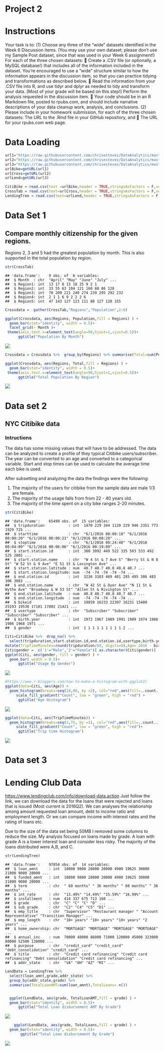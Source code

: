 Project 2
================

Instructions
============

Your task is to: (1) Choose any three of the “wide” datasets identified in the Week 6 Discussion items. (You may use your own dataset; please don’t use my Sample Post dataset, since that was used in your Week 6 assignment!) For each of the three chosen datasets:  Create a .CSV file (or optionally, a MySQL database!) that includes all of the information included in the dataset. You’re encouraged to use a “wide” structure similar to how the information appears in the discussion item, so that you can practice tidying and transformations as described below.  Read the information from your .CSV file into R, and use tidyr and dplyr as needed to tidy and transform your data. \[Most of your grade will be based on this step!\] Perform the analysis requested in the discussion item.  Your code should be in an R Markdown file, posted to rpubs.com, and should include narrative descriptions of your data cleanup work, analysis, and conclusions. (2) Please include in your homework submission, for each of the three chosen datasets: The URL to the .Rmd file in your GitHub repository, and  The URL for your rpubs.com web page.

Data Loading
============

``` r
url1="https://raw.githubusercontent.com/chrisestevez/DataAnalytics/master/Project2/201606-citibike-tripdata.csv"
url2="https://raw.githubusercontent.com/chrisestevez/DataAnalytics/master/Project2/Crosstab%20Query.csv"
url3="https://raw.githubusercontent.com/chrisestevez/DataAnalytics/master/Project2/LendingClubData.csv"
urlBike=getURL(url1)
urlCross=getURL(url2)
urlLend=getURL(url3)

CitiBike = read.csv(text =urlBike,header = TRUE,stringsAsFactors = F,sep=",")
CrossTab = read.csv(text=urlCross,header = TRUE,stringsAsFactors = F,sep=",")
LendingTree = read.csv(text=urlLend,header = TRUE,stringsAsFactors = F,sep=",")
```

Data Set 1
==========

Compare monthly citizenship for the given regions.
--------------------------------------------------

Regions 2, 3 and 5 had the greatest population by month. This is also supported in the total population by region.

``` r
str(CrossTab)
```

    ## 'data.frame':    9 obs. of  6 variables:
    ##  $ Month  : chr  "April" "May" "June" "July" ...
    ##  $ Region1: int  13 17 8 13 18 25 9 2 1
    ##  $ Region2: int  33 55 63 104 121 160 88 86 128
    ##  $ Region3: int  76 209 221 240 274 239 295 292 232
    ##  $ Region4: int  2 1 1 6 9 2 2 2 6
    ##  $ Region5: int  47 143 127 123 111 88 127 120 155

``` r
Crossdata =  gather(CrossTab,"Regions","Population",2:6)

ggplot(Crossdata, aes(Regions, Population,fill = Regions) ) +
  geom_bar(stat="identity", width = 0.5)+
  facet_grid(~ Month )+
 theme(axis.text.x=element_text(angle=90,hjust=1,vjust=0.5))+
      ggtitle("Population By Month")
```

<img src="Project2_files/figure-markdown_github/unnamed-chunk-1-1.png" style="display: block; margin: auto;" />

``` r
Crossdata = Crossdata %>%  group_by(Regions) %>% summarise(Total=sum(Population)) %>% arrange(desc(Total))

ggplot(Crossdata, aes(Regions, Total,fill = Regions) ) +
  geom_bar(stat="identity", width = 0.5)+
 theme(axis.text.x=element_text(angle=90,hjust=1,vjust=0.5))+
      ggtitle("Total Population By Region")
```

<img src="Project2_files/figure-markdown_github/unnamed-chunk-1-2.png" style="display: block; margin: auto;" />

Data set 2
==========

NYC Citibike data
-----------------

### Intructions

The data has some missing values that will have to be addressed. The data can be analyzed to create a profile of they typical Citibike users/subscriber. The year can be converted to an age and converted to a categorical variable. Start and stop times can be used to calculate the average time each bike is used.

After subsetting and analyzing the data the findings were the following:

1.  The majority of the users for citibike from the sample data are male 1/3 are female.
2.  The majority of the usage falls from from 22 - 40 years old.
3.  The majority of the time spent on a city bike ranges 2-20 minutes.

``` r
str(CitiBike)
```

    ## 'data.frame':    65499 obs. of  15 variables:
    ##  $ tripduration           : int  1470 229 344 1120 229 946 2351 773 1929 725 ...
    ##  $ starttime              : chr  "6/1/2016 00:00:18" "6/1/2016 00:00:20" "6/1/2016 00:00:21" "6/1/2016 00:00:28" ...
    ##  $ stoptime               : chr  "6/1/2016 00:24:48" "6/1/2016 00:04:09" "6/1/2016 00:06:06" "6/1/2016 00:19:09" ...
    ##  $ start.station.id       : int  380 3092 449 522 335 503 533 492 525 2002 ...
    ##  $ start.station.name     : chr  "W 4 St & 7 Ave S" "Berry St & N 8 St" "W 52 St & 9 Ave" "E 51 St & Lexington Ave" ...
    ##  $ start.station.latitude : num  40.7 40.7 40.8 40.8 40.7 ...
    ##  $ start.station.longitude: num  -74 -74 -74 -74 -74 ...
    ##  $ end.station.id         : int  3236 3103 469 401 285 495 386 483 306 3083 ...
    ##  $ end.station.name       : chr  "W 42 St & Dyer Ave" "N 11 St & Wythe Ave" "Broadway & W 53 St" "Allen St & Rivington St" ...
    ##  $ end.station.latitude   : num  40.8 40.7 40.8 40.7 40.7 ...
    ##  $ end.station.longitude  : num  -74 -74 -74 -74 -74 ...
    ##  $ bikeid                 : int  19859 16233 22397 16231 15400 25193 19538 17101 17802 21421 ...
    ##  $ usertype               : chr  "Subscriber" "Subscriber" "Subscriber" "Subscriber" ...
    ##  $ birth.year             : int  1972 1967 1989 1991 1989 1974 1986 1986 1968 1971 ...
    ##  $ gender                 : int  1 1 1 1 1 1 1 1 1 2 ...

``` r
Citi=CitiBike %>%  drop_na() %>% 
  select(tripduration,start.station.id,end.station.id,usertype,birth.year,gender)%>% 
mutate(TripTimeMinutes=round(tripduration/60, digits=0),Age= 2016 - birth.year)
Citi$gender =  c('1'="Male",'2'="Female")[ as.character(Citi$gender)]
ggplot(Citi, aes(gender, fill = gender) ) +
  geom_bar( width = 0.5)+
      ggtitle("Usage By Gender")
```

<img src="Project2_files/figure-markdown_github/unnamed-chunk-2-1.png" style="display: block; margin: auto;" />

``` r
#https://www.r-bloggers.com/how-to-make-a-histogram-with-ggplot2/
ggplot(data=Citi, aes(Age)) + 
  geom_histogram(breaks=seq(18,80, by =2), col="red",aes(fill=..count..)) +
     scale_fill_gradient("Count", low = "green", high = "red") +
      ggtitle("Age Histogram")             
```

<img src="Project2_files/figure-markdown_github/unnamed-chunk-2-2.png" style="display: block; margin: auto;" />

``` r
ggplot(data=Citi, aes(TripTimeMinutes)) + 
  geom_histogram(breaks=seq(1,75, by =1), col="red",aes(fill=..count..)) +
     scale_fill_gradient("Count", low = "green", high = "red")+
      ggtitle("Trip time Histogram")  
```

<img src="Project2_files/figure-markdown_github/unnamed-chunk-2-3.png" style="display: block; margin: auto;" />

Data set 3
==========

Lending Club Data
=================

<https://www.lendingclub.com/info/download-data.action> Just follow the link, we can download the data for the loans that were rejected and loans that is issued (Most current is 2016Q2). We can analyses the relationship among amount requested loan amount, debt to income ratio and employment length. Or we can compare income with interest rates and the rating of loans etc.

Due to the size of the data set being 50MB I removed some columns to reduce the size. My analysis focused on loans made by grade. A loan with grade A is a lower interest loan and consider less risky. The majority of the loans distributed were A,B, and C.

``` r
str(LendingTree)
```

    ## 'data.frame':    97854 obs. of  14 variables:
    ##  $ loan_amnt     : int  18000 9800 28000 20000 4900 19625 30000 21000 9000 20000 ...
    ##  $ funded_amnt   : int  18000 9800 28000 20000 4900 19625 30000 21000 9000 20000 ...
    ##  $ term          : chr  " 60 months" " 36 months" " 60 months" " 36 months" ...
    ##  $ int_rate      : chr  "13.49%" "14.49%" "15.59%" "16.99%" ...
    ##  $ installment   : num  414 337 675 713 160 ...
    ##  $ grade         : chr  "C" "C" "C" "D" ...
    ##  $ sub_grade     : chr  "C2" "C4" "C5" "D1" ...
    ##  $ emp_title     : chr  "Supervisor" "Restaurant manager " "Account Representative" "Transition Manager" ...
    ##  $ emp_length    : chr  "10+ years" "10+ years" "10+ years" "2 years" ...
    ##  $ home_ownership: chr  "MORTGAGE" "MORTGAGE" "MORTGAGE" "MORTGAGE" ...
    ##  $ annual_inc    : num  70000 48000 86000 71000 120000 45000 323000 80000 52500 130000 ...
    ##  $ purpose       : chr  "credit_card" "credit_card" "debt_consolidation" "credit_card" ...
    ##  $ title         : chr  "Credit card refinancing" "Credit card refinancing" "Debt consolidation" "Credit card refinancing" ...
    ##  $ addr_state    : chr  "VA" "OH" "AZ" "MI" ...

``` r
LendData = LendingTree %>% 
  select(loan_amnt,grade,addr_state) %>% 
  group_by(addr_state,grade) %>% 
  summarise(TotalLoanAMT=sum(loan_amnt),TotalLoans= n())


  ggplot(LendData, aes(grade, TotalLoanAMT,fill = grade) ) +
  geom_bar(stat="identity", width = 0.5)+
      ggtitle("Total Loan disbursement AMT By Grade")
```

<img src="Project2_files/figure-markdown_github/unnamed-chunk-3-1.png" style="display: block; margin: auto;" />

``` r
    ggplot(LendData, aes(grade, TotalLoans,fill = grade) ) +
  geom_bar(stat="identity", width = 0.5)+
       ggtitle("Total Loan disbursement By Grade")
```

<img src="Project2_files/figure-markdown_github/unnamed-chunk-3-2.png" style="display: block; margin: auto;" />
